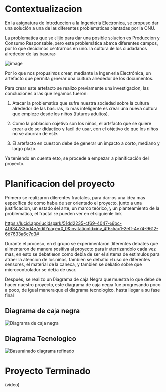 # Contextualizacion
En la asignatura de Introduccion a la Ingenieria Electronica, se propuso dar una solución a una de las diferentes problematicas plantadas por la ONU.

La problematica que se elijio para dar una posible solucion es Produccion y Consumo Responsable, pero esta problemática abarca diferentes campos, por lo que decidimos centrarnos en uno. la cultura de los ciudadanos alrededor de las basuras

![image](https://github.com/LeoInDaHause/Basurainador/assets/145580263/5cfd673a-3a2c-4f08-981b-ec3faa71ab86)


Por lo que nos propusimos crear, mediante la Ingenieria Electrónica, un artefacto que permita generar una cultura alrededor de los documentos. 

Para crear este artefacto se realizo previamente una investigacion, las concluciones a las que llegamos fueron: 

1. Atacar la problematica que sufre nuestra sociedad sobre la cultura alrededor de las basuras, lo mas inteligente es crear una nueva cultura que empieze desde los niños (futuros adultos).

2. Como la poblacion objetivo son los niños, el artefacto que se quiere crear a de ser didactico y facil de usar, con el objetivo de que los niños no se aburran de este.

3. El artefacto en cuestion debe de generar un impacto a corto, mediano y largo plazo.


Ya teniendo en cuenta esto, se procede a empezar la planificación del proyecto.

# Planificacion del proyecto

Primero se realizaron diferentes fractales, para darnos una idea mas específica de como habia de ser orientado el proyecto. junto a una justificacion, un estado del arte, un marco teórico, y un planteamiento de la problematica, el fractal se pueden ver en el siguiente link

https://lucid.app/lucidspark/51dd2235-cf69-4047-a6bc-4f634783bd4e/edit?page=0_0&invitationId=inv_4f655ac1-2eff-4e74-9612-6d7633a6c7d3#

Durante el proceso, en el grupo se experimentaron diferentes debates que alimentaron de manera positiva al proyecto para ir aterrizandolo cada vez mas, en esto se debatieron como debia de ser el sistema de estimulos para atraer la atencion de los niños, tambien se debatio el uso de diferentes sensores, el material de la caneca, y tambien se debatio sobre que microcontrolador se debia de usar. 

Después, se realizo un Diagrama de caja Negra que muestra lo que debe de hacer nuestro proyecto, este diagrama de caja negra fue progresando poco a poco, de igual manera que el diagrama tecnologico. hasta llegar a su fase final


## Diagrama de caja negra
![Diagrama de caja negra](https://github.com/LeoInDaHause/Basurainador/assets/145580263/3c245d27-6e79-4683-90cf-94d41efbf275)

## Diagrama Tecnologico
![Basurainado diagrama refinado](https://github.com/LeoInDaHause/Basurainador/assets/145580263/3ad1ac15-a445-4519-980e-23fce6925c70)

# Proyecto Terminado

(video)
